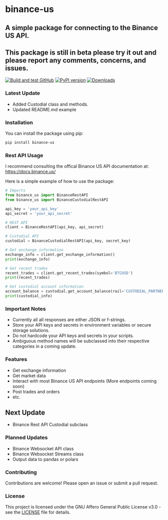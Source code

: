 # binance-us 
## A simple package for connecting to the Binance US API.
## This package is still in beta please try it out and please report any comments, concerns, and issues.

[![Build and test GitHub](https://github.com/nikhilxsunder/binance_us/actions/workflows/main.yml/badge.svg)](https://github.com/nikhilxsunder/binance_us/actions)
[![PyPI version](https://img.shields.io/pypi/v/binance_us.svg)](https://pypi.org/project/binance_us/)
[![Downloads](https://img.shields.io/pypi/dm/binance_us.svg)](https://pypi.org/project/binance_us/)

### Latest Update

- Added Custodial class and methods.
- Updated README.md example

### Installation

You can install the package using pip:

```sh
pip install binance-us
```

### Rest API Usage

I recommend consulting the offical Binance US API documentation at: 
https://docs.binance.us/

Here is a simple example of how to use the package:

```python
# Imports
from binance_us import BinanceRestAPI
from binance_us import BinanceCustodialRestAPI

api_key = 'your_api_key'
api_secret = 'your_api_secret'

# REST API
client = BinanceRestAPI(api_key, api_secret)

# Custodial API
custodial = BinanceCustodialRestAPI(api_key, secret_key)

# Get exchange information
exchange_info = client.get_exchange_information()
print(exchange_info)

# Get recent trades
recent_trades = client.get_recent_trades(symbol='BTCUSD')
print(recent_trades)

# Get custodial account information
account_balance = custodial.get_account_balance(rail='CUSTODIAL_PARTNER')
print(custodial_info)
```

### Important Notes

- Currently all all responses are either JSON or f-strings.
- Store your API keys and secrets in environment variables or secure storage solutions.
- Do not hardcode your API keys and secrets in your scripts.
- Ambiguous method names will be subclassed into their respective categories in a coming update.

### Features

- Get exchange information
- Get market data
- Interact with most Binance US API endpoints (More endpoints coming soon)
- Post trades and orders
- etc.

## Next Update 

- Binance Rest API Custodial subclass

### Planned Updates

- Binance Websocket API class
- Binance Websocket Streams class
- Output data to pandas or polars

### Contributing

Contributions are welcome! Please open an issue or submit a pull request.

### License

This project is licensed under the GNU Affero General Public License v3.0 - see the [LICENSE](LICENSE) file for details.
